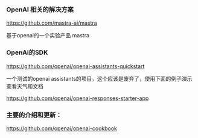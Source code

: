 ### OpenAI 相关的解决方案

https://github.com/mastra-ai/mastra

基于openai的一个实验产品 mastra


### OpenAi的SDK


https://github.com/openai/openai-assistants-quickstart

一个测试的openai assistants的项目，这个应该是废弃了，使用下面的例子演示查看天气和文档

https://github.com/openai/openai-responses-starter-app

### 主要的介绍和更新：

https://github.com/openai/openai-cookbook
